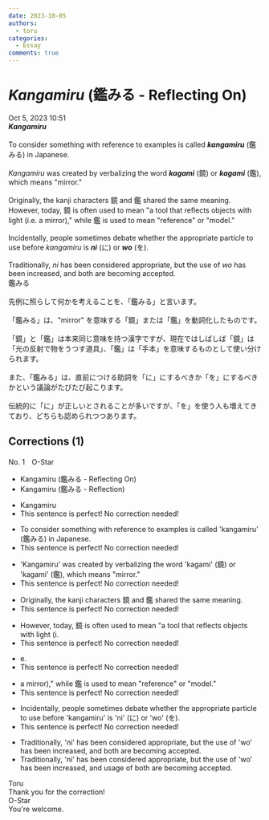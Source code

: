 ```yaml
---
date: 2023-10-05
authors:
  - toru
categories:
  - Essay
comments: true
---
```


# <strong><em>Kangamiru</strong></em> (鑑みる - Reflecting On)
<div class="date">Oct 5, 2023 10:51</div>
<div id="post"><div id="body_show_ori">
<strong><em>Kangamiru</strong></em><br/><br/>To consider something with reference to examples is called <strong><em>kangamiru</em></strong> (鑑みる) in Japanese.<br/><br/><em>Kangamiru</em> was created by verbalizing the word <strong><em>kagami</em></strong> (鏡) or <strong><em>kagami</em></strong> (鑑), which means "mirror."<br/><br/>Originally, the kanji characters 鏡 and 鑑 shared the same meaning. However, today, 鏡 is often used to mean "a tool that reflects objects with light (i.e. a mirror)," while 鑑 is used to mean "reference" or "model."<br/><br/>Incidentally, people sometimes debate whether the appropriate particle to use before <em>kangamiru</em> is <strong><em>ni</em></strong> (に) or <strong><em>wo</em></strong> (を).<br/><br/>Traditionally, <em>ni</em> has been considered appropriate, but the use of <em>wo</em> has been increased, and both are becoming accepted.
</div></div>

<!-- more -->

<div id="post_ja"><div id="body_show_mo">
鑑みる<br/><br/>先例に照らして何かを考えることを、「鑑みる」と言います。<br/><br/>「鑑みる」は、"mirror" を意味する「鏡」または「鑑」を動詞化したものです。<br/><br/>「鏡」と「鑑」は本来同じ意味を持つ漢字ですが、現在ではしばしば「鏡」は「光の反射で物をうつす道具」、「鑑」は「手本」を意味するものとして使い分けられます。<br/><br/>また、「鑑みる」は、直前につける助詞を「に」にするべきか「を」にするべきかという議論がたびたび起こります。<br/><br/>伝統的に「に」が正しいとされることが多いですが、「を」を使う人も増えてきており、どちらも認められつつあります。
</div></div>

## Corrections (1)
<div id="block"><div class="first_name"> No. 1　<span class="just_name">O-Star</span></div><div id="block2">
<ul class="correction_field">
<li class="incorrect">Kangamiru (鑑みる - Reflecting On)</li>
<li class="corrected correct">
Kangamiru (鑑みる - <span class="f_bold">Reflection)</span>
</li>
</ul>
<ul class="correction_field">
<li class="incorrect">Kangamiru</li>
<li class="corrected perfect">This sentence is perfect! No correction needed!</li>
</ul>
<ul class="correction_field">
<li class="incorrect">To consider something with reference to examples is called 'kangamiru' (鑑みる) in Japanese.</li>
<li class="corrected perfect">This sentence is perfect! No correction needed!</li>
</ul>
<ul class="correction_field">
<li class="incorrect">'Kangamiru' was created by verbalizing the word 'kagami' (鏡) or 'kagami' (鑑), which means "mirror."</li>
<li class="corrected perfect">This sentence is perfect! No correction needed!</li>
</ul>
<ul class="correction_field">
<li class="incorrect">Originally, the kanji characters 鏡 and 鑑 shared the same meaning.</li>
<li class="corrected perfect">This sentence is perfect! No correction needed!</li>
</ul>
<ul class="correction_field">
<li class="incorrect">However, today, 鏡 is often used to mean "a tool that reflects objects with light (i.</li>
<li class="corrected perfect">This sentence is perfect! No correction needed!</li>
</ul>
<ul class="correction_field">
<li class="incorrect">e.</li>
<li class="corrected perfect">This sentence is perfect! No correction needed!</li>
</ul>
<ul class="correction_field">
<li class="incorrect">a mirror)," while 鑑 is used to mean "reference" or "model."</li>
<li class="corrected perfect">This sentence is perfect! No correction needed!</li>
</ul>
<ul class="correction_field">
<li class="incorrect">Incidentally, people sometimes debate whether the appropriate particle to use before 'kangamiru' is 'ni' (に) or 'wo' (を).</li>
<li class="corrected perfect">This sentence is perfect! No correction needed!</li>
</ul>
<ul class="correction_field">
<li class="incorrect">Traditionally, 'ni' has been considered appropriate, but the use of 'wo' has been increased, and both are becoming accepted.</li>
<li class="corrected correct">
Traditionally, 'ni' has been considered appropriate, but the use of 'wo' has been increased, and <span class="f_bold">usage of </span>both are becoming accepted.
</li>
</ul>
</div><div class="name"><span class="just_name">Toru</span><br>
Thank you for the correction!
</div>
<div class="name"><span class="just_name">O-Star</span><br>
You're welcome.
</div>
</div>
